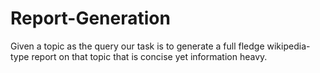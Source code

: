 # Report-Generation
Given a topic as the query our task is to generate a full fledge wikipedia-type report on that topic that is concise yet information heavy.
